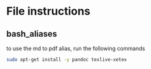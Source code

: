 # File instructions

## bash_aliases

to use the md to pdf alias, run the following commands

```sh
sudo apt-get install -y pandoc texlive-xetex
```
